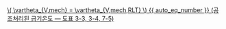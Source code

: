 <a href="/eco2_guide_center/1.%20ECO2%20Logic%20Guide/Hee1_Equation_List.html" class="equation-link" target="_blank" rel="noopener noreferrer">
  \( \vartheta_{V,mech} = \vartheta_{V,mech,RLT} \) {{ auto_eq_number }} <span class="note">(공조처리된 급기온도 — 도표 3-3, 3-4, 7-5)</span>
</a>
